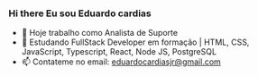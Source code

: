 ### Hi there  Eu sou Eduardo cardias


- 🔭  Hoje trabalho como Analista de  Suporte
- 🌱 Estudando FullStack Developer em formação | HTML, CSS, JavaScript, Typescript, React, Node JS, PostgreSQL
- 📫 Contateme  no email: eduardocardiasjr@gmail.com






